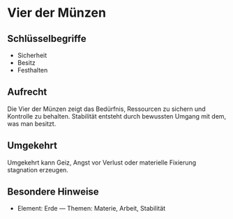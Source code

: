 # Vier der Münzen

## Schlüsselbegriffe
- Sicherheit
- Besitz
- Festhalten

## Aufrecht
Die Vier der Münzen zeigt das Bedürfnis, Ressourcen zu sichern und Kontrolle zu behalten. Stabilität entsteht durch bewussten Umgang mit dem, was man besitzt.

## Umgekehrt
Umgekehrt kann Geiz, Angst vor Verlust oder materielle Fixierung stagnation erzeugen.

## Besondere Hinweise
- Element: Erde — Themen: Materie, Arbeit, Stabilität
